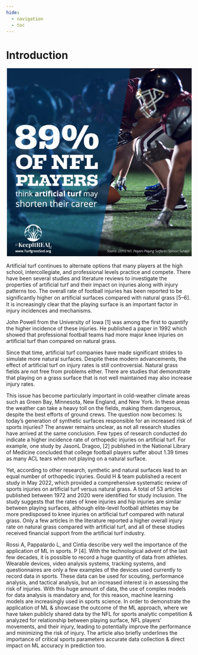 ```yaml
---
hide:
  - navigation
  - toc
---
```


# Introduction

<p align="center">
  <img src="https://github.com/kaushal1014/research-paper-template-Athlete-Injuries/blob/master/docs/img/statpic2.png?raw=true" width="500" alt="accessibility text">
</p>

Artificial turf continues to alternate options that many players at the high school, intercollegiate, and professional levels practice and compete. There have been several studies and literature reviews to investigate the properties of artificial turf and their impact on injuries along with injury patterns too. The overall rate of football injuries has been reported to be signiﬁcantly higher on artiﬁcial surfaces compared with natural grass [5–6]. It is increasingly clear that the playing surface is an important factor in injury incidences and mechanisms. 

John Powell from the University of Iowa [1] was among the first to quantify the higher incidence of these injuries. He published a paper in 1992 which showed that professional football teams had more major knee injuries on artificial turf than compared on natural grass.

Since that time, artificial turf companies have made significant strides to simulate more natural surfaces. Despite these modern advancements, the effect of artificial turf on injury rates is still controversial. 
Natural grass fields are not free from problems either. There are studies that demonstrate that playing on a grass surface that is not well maintained may also increase injury rates.

This issue has become particularly important in cold-weather climate areas such as Green Bay, Minnesota, New England, and New York. In these areas the weather can take a heavy toll on the fields, making them dangerous, despite the best efforts of ground crews.
The question now becomes: Is today’s generation of synthetic surfaces responsible for an increased risk of sports injuries? The answer remains unclear, as not all research studies have arrived at the same conclusion.
Few types of research conducted do indicate a higher incidence rate of orthopedic injuries on artificial turf. For example, one study by JasonL Dragoo,  [2] published in the National Library of Medicine concluded that college football players suffer about 1.39 times as many ACL tears when not playing on a natural surface.

Yet, according to other research, synthetic and natural surfaces lead to an equal number of orthopedic injuries.
Gould H & team published a recent study in May 2022, which provided a comprehensive systematic review of sports injuries on artificial turf versus natural grass. A total of 53 articles published between 1972 and 2020 were identified for study inclusion. The study suggests that the rates of knee injuries and hip injuries are similar between playing surfaces, although elite-level football athletes may be more predisposed to knee injuries on artificial turf compared with natural grass. Only a few articles in the literature reported a higher overall injury rate on natural grass compared with artificial turf, and all of these studies received financial support from the artificial turf industry.

Rossi A, Pappalardo L, and Cintia describe very well the importance of the application of ML in sports. P [4]. With the technological advent of the last few decades, it is possible to record a huge quantity of data from athletes. Wearable devices, video analysis systems, tracking systems, and questionnaires are only a few examples of the devices used currently to record data in sports. These data can be used for scouting, performance analysis, and tactical analysis, but an increased interest is in assessing the risk of injuries. With this huge amount of data, the use of complex models for data analysis is mandatory and, for this reason, machine learning models are increasingly used in sports science. 
In order to demonstrate the application of ML & showcase the outcome of the ML approach, where we have taken publicly shared data by the NFL for sports analytic competition & analyzed for relationship between playing surface, NFL players' movements, and their injury, leading to potentially improve the performance and minimizing the risk of injury. The article also briefly underlines the importance of critical sports parameters accurate data collection & direct impact on ML accuracy in prediction too. 
